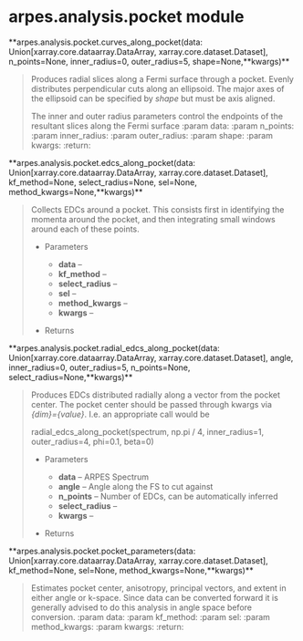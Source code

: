 # arpes.analysis.pocket module

**arpes.analysis.pocket.curves\_along\_pocket(data:
Union\[xarray.core.dataarray.DataArray, xarray.core.dataset.Dataset\],
n\_points=None, inner\_radius=0, outer\_radius=5,
shape=None,**kwargs)\*\*

> Produces radial slices along a Fermi surface through a pocket. Evenly
> distributes perpendicular cuts along an ellipsoid. The major axes of
> the ellipsoid can be specified by *shape* but must be axis aligned.
> 
> The inner and outer radius parameters control the endpoints of the
> resultant slices along the Fermi surface :param data: :param
> n\_points: :param inner\_radius: :param outer\_radius: :param shape:
> :param kwargs: :return:

**arpes.analysis.pocket.edcs\_along\_pocket(data:
Union\[xarray.core.dataarray.DataArray, xarray.core.dataset.Dataset\],
kf\_method=None, select\_radius=None, sel=None,
method\_kwargs=None,**kwargs)\*\*

> Collects EDCs around a pocket. This consists first in identifying the
> momenta around the pocket, and then integrating small windows around
> each of these points.
> 
>   - Parameters
>     
>       - **data** –
>       - **kf\_method** –
>       - **select\_radius** –
>       - **sel** –
>       - **method\_kwargs** –
>       - **kwargs** –
> 
>   - Returns

**arpes.analysis.pocket.radial\_edcs\_along\_pocket(data:
Union\[xarray.core.dataarray.DataArray, xarray.core.dataset.Dataset\],
angle, inner\_radius=0, outer\_radius=5, n\_points=None,
select\_radius=None,**kwargs)\*\*

> Produces EDCs distributed radially along a vector from the pocket
> center. The pocket center should be passed through kwargs via
> *{dim}={value}*. I.e. an appropriate call would be
> 
> radial\_edcs\_along\_pocket(spectrum, np.pi / 4, inner\_radius=1,
> outer\_radius=4, phi=0.1, beta=0)
> 
>   - Parameters
>     
>       - **data** – ARPES Spectrum
>       - **angle** – Angle along the FS to cut against
>       - **n\_points** – Number of EDCs, can be automatically inferred
>       - **select\_radius** –
>       - **kwargs** –
> 
>   - Returns

**arpes.analysis.pocket.pocket\_parameters(data:
Union\[xarray.core.dataarray.DataArray, xarray.core.dataset.Dataset\],
kf\_method=None, sel=None, method\_kwargs=None,**kwargs)\*\*

> Estimates pocket center, anisotropy, principal vectors, and extent in
> either angle or k-space. Since data can be converted forward it is
> generally advised to do this analysis in angle space before
> conversion. :param data: :param kf\_method: :param sel: :param
> method\_kwargs: :param kwargs: :return:
